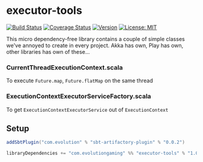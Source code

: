 # executor-tools
[![Build Status](https://github.com/evolution-gaming/executor-tools/workflows/CI/badge.svg)](https://github.com/evolution-gaming/executor-tools/actions?query=workflow%3ACI)
[![Coverage Status](https://coveralls.io/repos/evolution-gaming/executor-tools/badge.svg)](https://coveralls.io/r/evolution-gaming/executor-tools)
[![Version](https://img.shields.io/badge/version-click-blue)](https://evolution.jfrog.io/artifactory/api/search/latestVersion?g=com.evolutiongaming&a=executor-tools-actor_2.13&repos=public)
[![License: MIT](https://img.shields.io/badge/License-MIT-yellowgreen.svg)](https://opensource.org/licenses/MIT)

This micro dependency-free library contains a couple of simple classes we've annoyed to create in every project.
Akka has own, Play has own, other libraries has own of these...

### CurrentThreadExecutionContext.scala

To execute `Future.map`, `Future.flatMap` on the same thread


### ExecutionContextExecutorServiceFactory.scala

To get `ExecutionContextExecutorService` out of `ExecutionContext`  


## Setup

```scala
addSbtPlugin("com.evolution" % "sbt-artifactory-plugin" % "0.0.2")

libraryDependencies += "com.evolutiongaming" %% "executor-tools" % "1.0.3"
```
